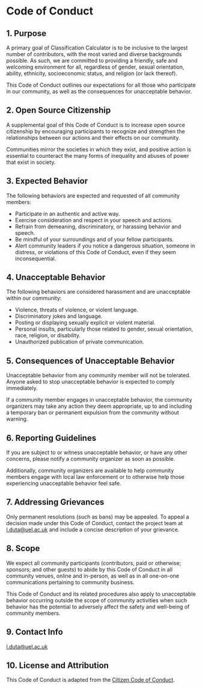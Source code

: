 # Code of Conduct

## 1. Purpose

A primary goal of Classification Calculator is to be inclusive to the largest number of contributors, with the most varied and diverse backgrounds possible. As such, we are committed to providing a friendly, safe and welcoming environment for all, regardless of gender, sexual orientation, ability, ethnicity, socioeconomic status, and religion (or lack thereof).

This Code of Conduct outlines our expectations for all those who participate in our community, as well as the consequences for unacceptable behavior.

## 2. Open Source Citizenship

A supplemental goal of this Code of Conduct is to increase open source citizenship by encouraging participants to recognize and strengthen the relationships between our actions and their effects on our community.

Communities mirror the societies in which they exist, and positive action is essential to counteract the many forms of inequality and abuses of power that exist in society.

## 3. Expected Behavior

The following behaviors are expected and requested of all community members:

- Participate in an authentic and active way.
- Exercise consideration and respect in your speech and actions.
- Refrain from demeaning, discriminatory, or harassing behavior and speech.
- Be mindful of your surroundings and of your fellow participants.
- Alert community leaders if you notice a dangerous situation, someone in distress, or violations of this Code of Conduct, even if they seem inconsequential.

## 4. Unacceptable Behavior

The following behaviors are considered harassment and are unacceptable within our community:

- Violence, threats of violence, or violent language.
- Discriminatory jokes and language.
- Posting or displaying sexually explicit or violent material.
- Personal insults, particularly those related to gender, sexual orientation, race, religion, or disability.
- Unauthorized publication of private communication.

## 5. Consequences of Unacceptable Behavior

Unacceptable behavior from any community member will not be tolerated. Anyone asked to stop unacceptable behavior is expected to comply immediately.

If a community member engages in unacceptable behavior, the community organizers may take any action they deem appropriate, up to and including a temporary ban or permanent expulsion from the community without warning.

## 6. Reporting Guidelines

If you are subject to or witness unacceptable behavior, or have any other concerns, please notify a community organizer as soon as possible.

Additionally, community organizers are available to help community members engage with local law enforcement or to otherwise help those experiencing unacceptable behavior feel safe.

## 7. Addressing Grievances

Only permanent resolutions (such as bans) may be appealed. To appeal a decision made under this Code of Conduct, contact the project team at l.duta@uel.ac.uk and include a concise description of your grievance.

## 8. Scope

We expect all community participants (contributors, paid or otherwise; sponsors; and other guests) to abide by this Code of Conduct in all community venues, online and in-person, as well as in all one-on-one communications pertaining to community business.

This Code of Conduct and its related procedures also apply to unacceptable behavior occurring outside the scope of community activities when such behavior has the potential to adversely affect the safety and well-being of community members.

## 9. Contact Info

l.duta@uel.ac.uk

## 10. License and Attribution

This Code of Conduct is adapted from the [Citizen Code of Conduct](http://citizencodeofconduct.org/).
